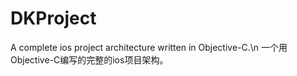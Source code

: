 # DKProject
A complete ios project architecture written in Objective-C.\n
一个用Objective-C编写的完整的ios项目架构。
